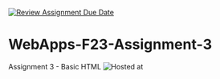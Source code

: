 [![Review Assignment Due Date](https://classroom.github.com/assets/deadline-readme-button-24ddc0f5d75046c5622901739e7c5dd533143b0c8e959d652212380cedb1ea36.svg)](https://classroom.github.com/a/q2-Q7VCy)
# WebApps-F23-Assignment-3
Assignment 3 - Basic HTML
![Hosted at](https://github.com/44-563-WebApps-F23/44563-webapps-f23-assignment3-saitejagoudnakka/settings/pages)
